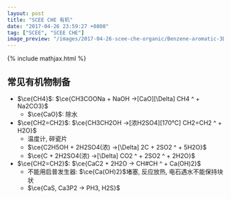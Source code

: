 ```yaml
---
layout: post
title: "SCEE CHE 有机"
date: "2017-04-26 23:59:27 +0800"
tag: ["SCEE", "SCEE CHE"]
image_preview: "/images/2017-04-26-scee-che-organic/Benzene-aromatic-3D-balls.png"
---
```


{% include mathjax.html %}

## 常见有机物制备
* $\ce{CH4}$: $\ce{CH3COONa + NaOH ->[CaO][\Delta] CH4 ^ + Na2CO3}$
    * $\ce{CaO}$: 除水
* $\ce{CH2=CH2}$: $\ce{CH3CH2OH ->[浓H2SO4][170℃] CH2=CH2 ^ + H2O}$
    * 温度计, 碎瓷片
    * $\ce{C2H5OH + 2H2SO4(浓) ->[\Delta] 2C + 2SO2 ^ + 5H2O}$
    * $\ce{C + 2H2SO4(浓) ->[\Delta] CO2 ^ + 2SO2 ^ + 2H2O}$
* $\ce{CH2=CH2}$: $\ce{CaC2 + 2H2O -> CH#CH ^ + Ca(OH)2}$
    * 不能用启普发生器: $\ce{Ca(OH)2}$堵塞, 反应放热, 电石遇水不能保持块状
    * $\ce{CaS, Ca3P2 -> PH3, H2S}$
